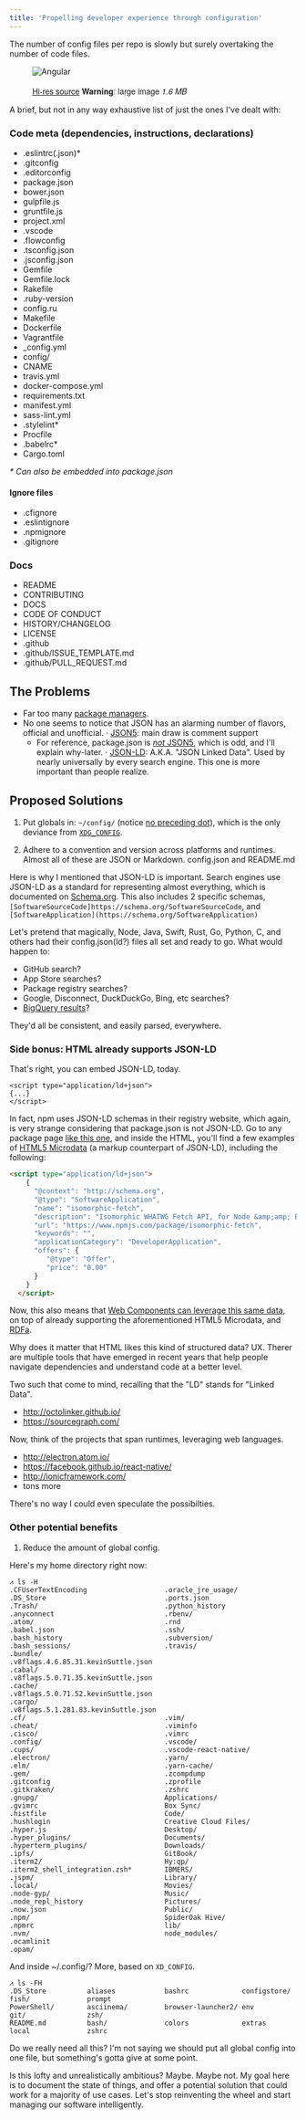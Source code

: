 ```yaml
---
title: 'Propelling developer experience through configuration'
---
```


The number of config files per repo is slowly but surely overtaking the number of code files.    

<figure>
  <img src="/images/angular-github.png" alt="Angular">	
  <figcaption style="margin-top: 1rem; font-size: .875rem; font-family: Helvetica Neue, Helvetica, -apple-system, BlinkMacSystemFont, Segoe UI, Roboto, Oxygen, Ubuntu, Cantarell, Fira Sans, Droid Sans, sans-serif;">
    <a href="https://cloudup.com/c8BGrAQmmgd">Hi-res source</a>
    <strong>Warning</strong>: large image <em>1.6 MB</em></figcaption>
</figure>    


A brief, but not in any way exhaustive list of just the ones I've dealt with:

### Code meta (dependencies, instructions, declarations)
- .eslintrc(.json)*
- .gitconfig
- .editorconfig
- package.json
- bower.json
- gulpfile.js
- gruntfile.js
- project.xml
- .vscode
- .flowconfig
- .tsconfig.json
- .jsconfig.json
- Gemfile
- Gemfile.lock
- Rakefile
- .ruby-version
- config.ru
- Makefile
- Dockerfile
- Vagrantfile
- _config.yml
- config/
- CNAME
- travis.yml
- docker-compose.yml
- requirements.txt
- manifest.yml
- sass-lint.yml
- .stylelint* 
- Procfile
- .babelrc*
- Cargo.toml

_* Can also be embedded into package.json_

#### Ignore files
- .cfignore
- .eslintignore
- .npmignore
- .gitignore

### Docs
- README
- CONTRIBUTING
- DOCS
- CODE OF CONDUCT
- HISTORY/CHANGELOG
- LICENSE
- .github
- .github/ISSUE_TEMPLATE.md
- .github/PULL_REQUEST.md


## The Problems
- Far too many [package managers](http://blog.ezyang.com/2015/12/the-convergence-of-compilers-build-systems-and-package-managers/).
- No one seems to notice that JSON has an alarming number of flavors, official and unofficial.
  · [JSON5](http://json5.org/): main draw is comment support
    - For reference, package.json is [_not_ JSON5](https://github.com/npm/npm/issues/4482), which is odd, and I'll explain why-later.
  · [JSON-LD](http://json-ld.org/): A.K.A. "JSON Linked Data". Used by nearly universally by every search engine. This one is more important than people realize. 

## Proposed Solutions
1. Put globals in: `~/config/` (notice [no preceding dot](https://twitter.com/rauchg/status/698689087620804608)), which is the only deviance from [`XDG_CONFIG`](https://specifications.freedesktop.org/basedir-spec/basedir-spec-latest.html).

2. Adhere to a convention and version across platforms and runtimes. 
Almost all of these are JSON or Markdown. 
config.json and README.md

Here is why I mentioned that JSON-LD is important. Search engines use JSON-LD as a standard for representing almost everything, which is documented on [Schema.org](https://schema.org/).
This also includes 2 specific schemas, `[SoftwareSourceCode]https://schema.org/SoftwareSourceCode`, and `[SoftwareApplication](https://schema.org/SoftwareApplication)`

Let's pretend that magically, Node, Java, Swift, Rust, Go, Python, C, and others had their config.json(ld?) files all set and ready to go.
What would happen to: 
- GitHub search? 
- App Store searches?
- Package registry searches?
- Google, Disconnect, DuckDuckGo, Bing, etc searches? 
- [BigQuery results](https://medium.com/google-cloud/github-on-bigquery-analyze-all-the-code-b3576fd2b150)?

They'd all be consistent, and easily parsed, everywhere.

### Side bonus: HTML already supports JSON-LD

That's right, you can embed JSON-LD, today.
```
<script type="application/ld+json">
{...}
</script>
```

In fact, npm uses JSON-LD schemas in their registry website, which again, is very strange considering that package.json is not JSON-LD. 
Go to any package page [like this one](https://www.npmjs.com/package/isomorphic-fetch), and inside the HTML, you'll find a few examples of [HTML5 Microdata](https://developer.mozilla.org/en-US/docs/Web/HTML/Microdata) (a markup counterpart of JSON-LD), including the following:
```html
<script type="application/ld+json">
    {
      "@context": "http://schema.org",
      "@type": "SoftwareApplication",
      "name": "isomorphic-fetch",
      "description": "Isomorphic WHATWG Fetch API, for Node &amp;amp; Browserify",
      "url": "https://www.npmjs.com/package/isomorphic-fetch",
      "keywords": "",
      "applicationCategory": "DeveloperApplication",
      "offers": {
         "@type": "Offer",
         "price": "0.00"
      }
    }
  </script>
```

Now, this also means that [Web Components can leverage this same data](https://developers.google.com/web/updates/2015/03/creating-semantic-sites-with-web-components-and-jsonld), 
on top of already supporting the aforementioned HTML5 Microdata, and [RDFa](https://rdfa.info/). 

Why does it matter that HTML likes this kind of structured data? UX. Therer are multiple tools that have emerged in recent years that help people navigate dependencies and understand code at a better level. 

Two such that come to mind, recalling that the "LD" stands for "Linked Data". 
 - http://octolinker.github.io/
 - https://sourcegraph.com/
 
Now, think of the projects that span runtimes, leveraging web languages.
 - http://electron.atom.io/
 - https://facebook.github.io/react-native/
 - http://ionicframework.com/
 - tons more
 
There's no way I could even speculate the possibilties. 

### Other potential benefits
1. Reduce the amount of global config. 

Here's my home directory right now:
```shell
⩘ ls -H
.CFUserTextEncoding                   .oracle_jre_usage/
.DS_Store                             .ports.json
.Trash/                               .python_history
.anyconnect                           .rbenv/
.atom/                                .rnd
.babel.json                           .ssh/
.bash_history                         .subversion/
.bash_sessions/                       .travis/
.bundle/                              .v8flags.4.6.85.31.kevinSuttle.json
.cabal/                               .v8flags.5.0.71.35.kevinSuttle.json
.cache/                               .v8flags.5.0.71.52.kevinSuttle.json
.cargo/                               .v8flags.5.1.281.83.kevinSuttle.json
.cf/                                  .vim/
.cheat/                               .viminfo
.cisco/                               .vimrc
.config/                              .vscode/
.cups/                                .vscode-react-native/
.electron/                            .yarn/
.elm/                                 .yarn-cache/
.gem/                                 .zcompdump
.gitconfig                            .zprofile
.gitkraken/                           .zshrc
.gnupg/                               Applications/
.gvimrc                               Box Sync/
.histfile                             Code/
.hushlogin                            Creative Cloud Files/
.hyper.js                             Desktop/
.hyper_plugins/                       Documents/
.hyperterm_plugins/                   Downloads/
.ipfs/                                GitBook/
.iterm2/                              Hy:qp/
.iterm2_shell_integration.zsh*        IBMERS/
.jspm/                                Library/
.local/                               Movies/
.node-gyp/                            Music/
.node_repl_history                    Pictures/
.now.json                             Public/
.npm/                                 SpiderOak Hive/
.npmrc                                lib/
.nvm/                                 node_modules/
.ocamlinit                            
.opam/
```

And inside ~/.config/? More, based on `XD_CONFIG`. 
```shell
⩘ ls -FH 
.DS_Store          aliases            bashrc             configstore/       fish/              prompt
PowerShell/        asciinema/         browser-launcher2/ env                git/               zsh/
README.md          bash/              colors             extras             local              zshrc
```

Do we really need all this? I'm not saying we should put all global config into one file, but something's gotta give at some point. 

Is this lofty and unrealistically ambitious? Maybe. Maybe not. My goal here is to document the state of things, and offer a potential solution that could work for a majority of use cases.
Let's stop reinventing the wheel and start managing our software intelligently. 
